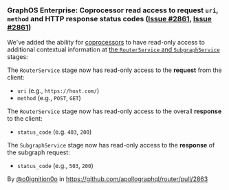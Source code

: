 ### GraphOS Enterprise: Coprocessor read access to request `uri`, `method` and HTTP response status codes ([Issue #2861](https://github.com/apollographql/router/issues/2861), [Issue #2861](https://github.com/apollographql/router/issues/2862))

We've added the ability for [coprocessors](https://www.apollographql.com/docs/router/customizations/coprocessor) to have read-only access to additional contextual information at [the `RouterService` and `SubgraphService`](https://www.apollographql.com/docs/router/customizations/coprocessor/#how-it-works) stages:

The `RouterService` stage now has read-only access to the **request** from the client:
  - `uri` (e.g., `https://host.com/`)
  - `method` (e.g., `POST`, `GET`)

The `RouterService` stage now has read-only access to the overall **response** to the client:
  - `status_code` (e.g. `403`, `200`)

The `SubgraphService` stage now has read-only access to the **response** of the subgraph request:
  - `status_code` (e.g., `503`, `200`)

By [@o0ignition0o](https://github.com/o0ignition0o) in https://github.com/apollographql/router/pull/2863
